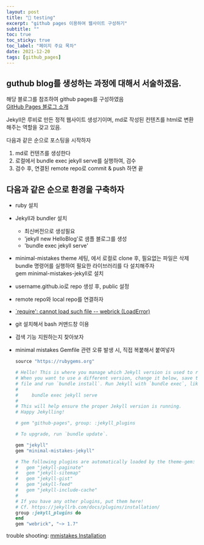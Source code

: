 ```yaml
---
layout: post
title: "📅 testing"
excerpt: "github pages 이용하여 웹사이트 구성하기"
subtitle: ""
toc: true
toc_sticky: true
toc_label: "페이지 주요 목차"
date: 2021-12-20
tags: [github_pages]
---
```


## guthub blog를 생성하는 과정에 대해서 서술하겠음.  
해당 블로그를 참조하여 github pages를 구성하였음  
[GitHub Pages 블로그 소개](https://devinlife.com/howto%20github%20pages/github-blog-intro/)

Jekyll은 루비로 만든 정적 웹사이트 생성기이며, md로 작성된 컨텐츠를 html로 변환해주는 역할을 갖고 있음.

다음과 같은 순으로 포스팅을 시작하자

1. md로 컨텐츠를 생성한다  
2. 로컬에서 bundle exec jekyll serve를 실행하여, 검수  
3. 검수 후, 연결된 remote repo로 commit & push 하면 끝  


## 다음과 같은 순으로 환경을 구축하자

- ruby 설치  
- Jekyll과 bundler 설치  
  - 최신버전으로 생성필요  
  - 'jekyll new HelloBlog'로 샘플 블로그를 생성
  - 'bundle exec jekyll serve'
- minimal-mistakes theme 세팅, [<mmistakes repo></mmistakes>](https://github.com/mmistakes/minimal-mistakes)에서 로컬로 clone 후, 필요없는 파일은 삭제  
  bundle 명령어를 실행하여 필요한 라이브러리를 다 설치해주자 [<mmistakes guide></mmistakes>](https://mmistakes.github.io/minimal-mistakes/docs/quick-start-guide/)  
  gem minimal-mistakes-jekyll로 설치 
- username.github.io로 repo 생성 후, public 설정
- remote repo와 local repo를 연결하자

- [`require': cannot load such file -- webrick (LoadError)](https://junho85.pe.kr/1850)
- git 설치해서 bash 커맨드창 이용 
- 검색 기능 지원하는지 찾아보자 
- minimal mistakes Gemfile 관련 오류 발생 시, 직접 복붙해서 붙여넣자
  ```ruby
  source "https://rubygems.org"

  # Hello! This is where you manage which Jekyll version is used to run.
  # When you want to use a different version, change it below, save the
  # file and run `bundle install`. Run Jekyll with `bundle exec`, like so:
  #
  #     bundle exec jekyll serve
  #
  # This will help ensure the proper Jekyll version is running.
  # Happy Jekylling!

  # gem "github-pages", group: :jekyll_plugins

  # To upgrade, run `bundle update`.

  gem "jekyll"
  gem "minimal-mistakes-jekyll"

  # The following plugins are automatically loaded by the theme-gem:
  #   gem "jekyll-paginate"
  #   gem "jekyll-sitemap"
  #   gem "jekyll-gist"
  #   gem "jekyll-feed"
  #   gem "jekyll-include-cache"
  #
  # If you have any other plugins, put them here!
  # Cf. https://jekyllrb.com/docs/plugins/installation/
  group :jekyll_plugins do
  end
  gem "webrick", "~> 1.7"
  ```
trouble shooting: [mmistakes Installation](https://mmistakes.github.io/minimal-mistakes/docs/installation/)